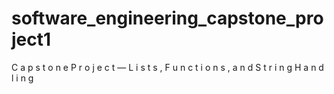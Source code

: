 # software_engineering_capstone_project1
C a p s t o n e P r o j e c t — L i s t s , F u n c t i o n s , a n d S t r i n g  H a n d l i n g
